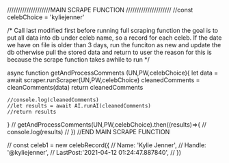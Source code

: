 ////////////////////MAIN SCRAPE FUNCTION /////////////////////
//const celebChoice = 'kyliejenner'

/* Call last modified first before running full scraping function 
    the goal is to put all data into db under celeb name, so a record for each celeb.
    If the date we have on file is older than 3 days, run the funciton as new and update the db
    otherwise pull the stored data and return to user
    the reason for this is because the scrape function takes awhile to run
*/




async function getAndProcessComments (UN,PW,celebChoice){
    let data = await scraper.runScraper(UN,PW,celebChoice)
    cleanedComments = cleanComments(data)
    return cleanedComments

    //console.log(cleanedComments)
    //let results = await AI.runAI(cleanedComments)
    //return results
}
// getAndProcessComments(UN,PW,celebChoice).then((results)=>{
//     console.log(results)
// })
//END MAIN SCRAPE FUNCTION

// const celeb1 = new celebRecord({
//     Name: 'Kylie Jenner',
//     Handle: '@kyliejenner',
//     LastPost:'2021-04-12 01:24:47.887840',
// })